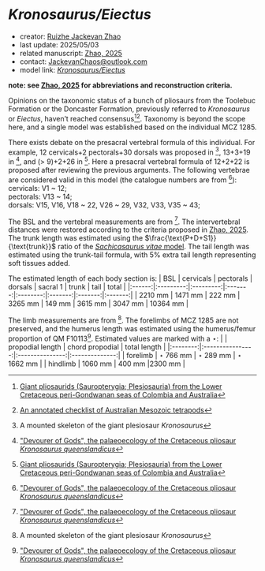 # *Kronosaurus/Eiectus*

- creator: [Ruizhe Jackevan Zhao](https://orcid.org/0009-0001-4869-3008) 
- last update: 2025/05/03
- related manuscript: [Zhao, 2025](https://doi.org/10.1101/2024.02.15.578844)
- contact: JackevanChaos@outlook.com
- model link: [*Kronosaurus/Eiectus*](https://github.com/Pliosaurus-kevani/Mundus-Cyclus/blob/main/Plesiosauria/Kronosaurus_Eiectus/Kronosaurus_Eiectus.pdf)

**note: see [Zhao, 2025](https://doi.org/10.1101/2024.02.15.578844) for abbreviations and reconstruction criteria.**

Opinions on the taxonomic status of a bunch of pliosaurs from the Toolebuc Formation or the Doncaster Formation, previously referred to *Kronosaurus* or *Eiectus*, haven’t reached consensus[^1][^2]. Taxonomy is beyond the scope here, and a single model was established based on the individual MCZ 1285.

There exists debate on the presacral vertebral formula of this individual. For example, 12 cervicals+2 pectorals+30 dorsals was proposed in [^3], 13+3+19 in [^4], and (> 9)+2+26 in [^1]. Here a presacral vertebral formula of 12+2+22 is proposed after reviewing the previous arguments. The following vertebrae are considered valid in this model (the catalogue numbers are from [^4]):  
cervicals: V1 ~ 12;  
pectorals: V13 ~ 14;  
dorsals: V15, V16, V18 ~ 22, V26 ~ 29, V32, V33, V35 ~ 43;  

The BSL and the vertebral measurements are from [^4]. The intervertebral distances were restored according to the criteria proposed in 
[Zhao, 2025](https://doi.org/10.1101/2024.02.15.578844). The trunk length was estimated using the $\frac{\text{P+D+S1}}{\text{trunk}}$ ratio of the [*Sachicasaurus vitae* model](https://github.com/Pliosaurus-kevani/Mundus-Cyclus/tree/main/Plesiosauria/Sachicasaurus%20vitae). The tail length was estimated using the trunk-tail formula, with 5% extra tail length representing soft tissues added.

The estimated length of each body section is:
| BSL    | cervicals | pectorals | dorsals | sacral 1 | trunk   | tail   | total   |
|:------:|:---------:|:---------:|:-------:|:--------:|:-------:|:-------:|:-------:|
| 2210 mm | 1471 mm   | 222 mm    | 3265 mm | 149 mm    | 3615 mm | 3047 mm | 10364 mm |

The limb measurements are from [^3]. The forelimbs of MCZ 1285 are not preserved, and the humerus length was estimated using the humerus/femur proportion of QM F10113[^4]. Estimated values are marked with a $\star$:
|          | propodial length | chord propodial | total length   |
|:--------:|:----------------:|:---------------:|:--------------:|
| forelimb | $\star$ 766 mm           | $\star$ 289 mm          | $\star$ 1662 mm |
| hindlimb | 1060 mm           | 400 mm          |2300 mm |



[^1]: [Giant pliosaurids (Sauropterygia; Plesiosauria) from the Lower Cretaceous peri-Gondwanan seas of Colombia and Australia](https://doi.org/10.1016/j.cretres.2021.105122)
[^2]: [An annotated checklist of Australian Mesozoic tetrapods](https://doi.org/10.1080/03115518.2023.2228367)
[^3]: A mounted skeleton of the giant plesiosaur *Kronosaurus*
[^4]: ["Devourer of Gods", the palaeoecology of the Cretaceous pliosaur *Kronosaurus queenslandicus*](https://ogma.newcastle.edu.au/vital/access/manager/Repository/uon:12164)

